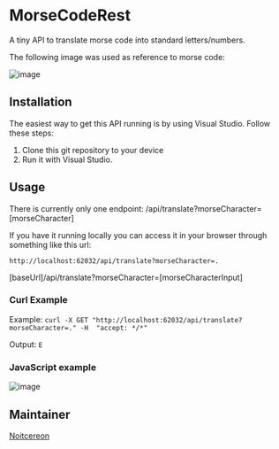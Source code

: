 # MorseCodeRest
A tiny API to translate morse code into standard letters/numbers.

The following image was used as reference to morse code:

![image](https://user-images.githubusercontent.com/40148361/181437848-f66162d2-2a60-4a63-a439-3e0030823a73.png)

## Installation

The easiest way to get this API running is by using Visual Studio. Follow these steps:

1. Clone this git repository to your device
2. Run it with Visual Studio.

## Usage

There is currently only one endpoint: /api/translate?morseCharacter=[morseCharacter]

If you have it running locally you can access it in your browser through something like this url:

`http://localhost:62032/api/translate?morseCharacter=.`

[baseUrl]/api/translate?morseCharacter=[morseCharacterInput]

### Curl Example

Example: `curl -X GET "http://localhost:62032/api/translate?morseCharacter=." -H  "accept: */*"`

Output: `E`

### JavaScript example

![image](https://user-images.githubusercontent.com/40148361/181268648-a1576dce-86dd-4e61-a857-490703cc06b7.png)


## Maintainer
[Noitcereon](https://github.com/Noitcereon)
